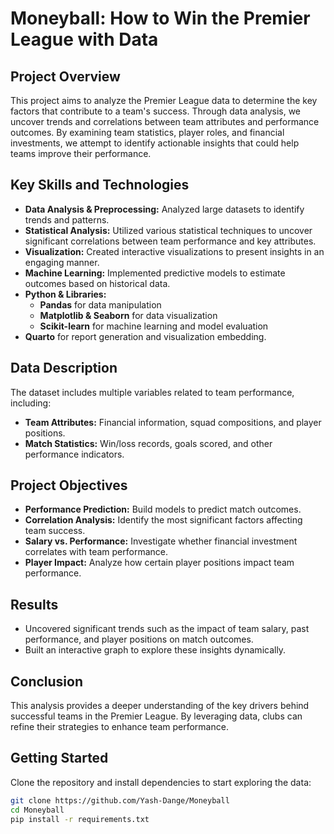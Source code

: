 # Moneyball: How to Win the Premier League with Data

## Project Overview
This project aims to analyze the Premier League data to determine the key factors that contribute to a team's success. Through data analysis, we uncover trends and correlations between team attributes and performance outcomes. By examining team statistics, player roles, and financial investments, we attempt to identify actionable insights that could help teams improve their performance.

## Key Skills and Technologies
- **Data Analysis & Preprocessing:** Analyzed large datasets to identify trends and patterns.
- **Statistical Analysis:** Utilized various statistical techniques to uncover significant correlations between team performance and key attributes.
- **Visualization:** Created interactive visualizations to present insights in an engaging manner.
- **Machine Learning:** Implemented predictive models to estimate outcomes based on historical data.
- **Python & Libraries:** 
  - **Pandas** for data manipulation
  - **Matplotlib & Seaborn** for data visualization
  - **Scikit-learn** for machine learning and model evaluation
- **Quarto** for report generation and visualization embedding.

## Data Description
The dataset includes multiple variables related to team performance, including:
- **Team Attributes:** Financial information, squad compositions, and player positions.
- **Match Statistics:** Win/loss records, goals scored, and other performance indicators.

## Project Objectives
- **Performance Prediction:** Build models to predict match outcomes.
- **Correlation Analysis:** Identify the most significant factors affecting team success.
- **Salary vs. Performance:** Investigate whether financial investment correlates with team performance.
- **Player Impact:** Analyze how certain player positions impact team performance.

## Results
- Uncovered significant trends such as the impact of team salary, past performance, and player positions on match outcomes.
- Built an interactive graph to explore these insights dynamically.

## Conclusion
This analysis provides a deeper understanding of the key drivers behind successful teams in the Premier League. By leveraging data, clubs can refine their strategies to enhance team performance.

## Getting Started
Clone the repository and install dependencies to start exploring the data:
```bash
git clone https://github.com/Yash-Dange/Moneyball
cd Moneyball
pip install -r requirements.txt
